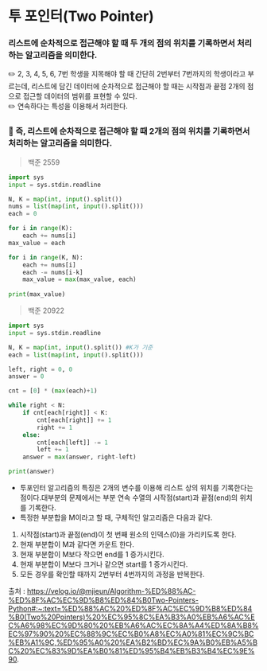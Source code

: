 # 투 포인터(Two Pointer)
### 리스트에 순차적으로 접근해야 할 때 두 개의 점의 위치를 기록하면서 처리하는 알고리즘을 의미한다. 
✏️ 2, 3, 4, 5, 6, 7번 학생을 지목해야 할 때 간단히 2번부터 7번까지의 학생이라고 부르는데, 
리스트에 담긴 데이터에 순차적으로 접근해야 할 때는 시작점과 끝점 2개의 점으로 접근할 데이터의 범위를 표현할 수 있다.<br>
✏️ 연속하다는 특성을 이용해서 처리한다.  <br>
### 📍 즉, 리스트에 순차적으로 접근해야 할 때 2개의 점의 위치를 기록하면서 처리하는 알고리즘을 의미한다.
> 백준 2559
```py
import sys
input = sys.stdin.readline

N, K = map(int, input().split())
nums = list(map(int, input().split()))
each = 0 

for i in range(K):
    each += nums[i]
max_value = each 

for i in range(K, N):
    each += nums[i]
    each -= nums[i-k]
    max_value = max(max_value, each)
    
print(max_value)
```
> 백준 20922
```py
import sys
input = sys.stdin.readline

N, K = map(int, input().split()) #K가 기준 
each = list(map(int, input().split()))

left, right = 0, 0
answer = 0

cnt = [0] * (max(each)+1)

while right < N:
    if cnt[each[right]] < K:
        cnt[each[right]] += 1
        right += 1
    else:
        cnt[each[left]] -= 1
        left += 1
    answer = max(answer, right-left)

print(answer)
```

- 투포인터 알고리즘의 특징은 2개의 변수를 이용해 리스트 상의 위치를 기록한다는 점이다.대부분의 문제에서는 부분 연속 수열의 시작점(start)과 끝점(end)의 위치를 기록한다.
- 특정한 부분합을 M이라고 할 때, 구체적인 알고리즘은 다음과 같다.
1. 시작점(start)과 끝점(end)이 첫 번째 원소의 인덱스(0)을 가리키도록 한다.
2. 현재 부분합이 M과 같다면 카운트 한다.
3. 현재 부분합이 M보다 작으면 end를 1 증가시킨다.
4. 현재 부분합이 M보다 크거나 같으면 start를 1 증가시킨다.
5. 모든 경우를 확인할 때까지 2번부터 4번까지의 과정을 반복한다.


출처 : https://velog.io/@mjieun/Algorithm-%ED%88%AC-%ED%8F%AC%EC%9D%B8%ED%84%B0Two-Pointers-Python#:~:text=%ED%88%AC%20%ED%8F%AC%EC%9D%B8%ED%84%B0(Two%20Pointers)%20%EC%95%8C%EA%B3%A0%EB%A6%AC%EC%A6%98%EC%9D%80%20%EB%A6%AC%EC%8A%A4%ED%8A%B8%EC%97%90%20%EC%88%9C%EC%B0%A8%EC%A0%81%EC%9C%BC%EB%A1%9C,%ED%95%A0%20%EA%B2%BD%EC%9A%B0%EB%A5%BC%20%EC%83%9D%EA%B0%81%ED%95%B4%EB%B3%B4%EC%9E%90.
